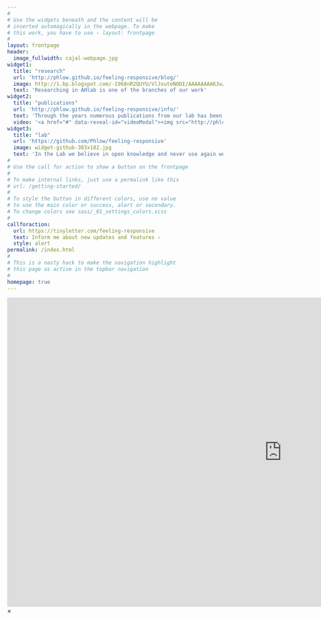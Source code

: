 ```yaml
---
#
# Use the widgets beneath and the content will be
# inserted automagically in the webpage. To make
# this work, you have to use › layout: frontpage
#
layout: frontpage
header:
  image_fullwidth: cajal-webpage.jpg
widget1:
  title: "research"
  url: 'http://phlow.github.io/feeling-responsive/blog/'
  image: http://1.bp.blogspot.com/-I968nR2QUYU/VlJxuteN0DI/AAAAAAAAKJw/Rqfx_HPAVj0/s1600/bubble.png
  text: 'Researching in AHlab is one of the branches of our work'
widget2:
  title: "publications"
  url: 'http://phlow.github.io/feeling-responsive/info/'
  text: 'Through the years numerous publications from our lab has been published by the most renamed world editors'
  video: '<a href="#" data-reveal-id="videoModal"><img src="http://phlow.github.io/feeling-responsive/images/start-video-feeling-responsive-302x182.jpg" width="302" height="182" alt=""/></a>'
widget3:
  title: "lab"
  url: 'https://github.com/Phlow/feeling-responsive'
  image: widget-github-303x182.jpg
  text: 'In the Lab we believe in open knowledge and never use again wordpress'
#
# Use the call for action to show a button on the frontpage
#
# To make internal links, just use a permalink like this
# url: /getting-started/
#
# To style the button in different colors, use no value
# to use the main color or success, alert or secondary.
# To change colors see sass/_01_settings_colors.scss
#
callforaction:
  url: https://tinyletter.com/feeling-responsive
  text: Inform me about new updates and features ›
  style: alert
permalink: /index.html
#
# This is a nasty hack to make the navigation highlight
# this page as active in the topbar navigation
#
homepage: true
---
```


<div id="videoModal" class="reveal-modal large" data-reveal="">
  <div class="flex-video widescreen vimeo" style="display: block;">
    <iframe width="1280" height="720" src="https://www.youtube.com/embed/3b5zCFSmVvU" frameborder="0" allowfullscreen></iframe>
  </div>
  <a class="close-reveal-modal">&#215;</a>
</div>
